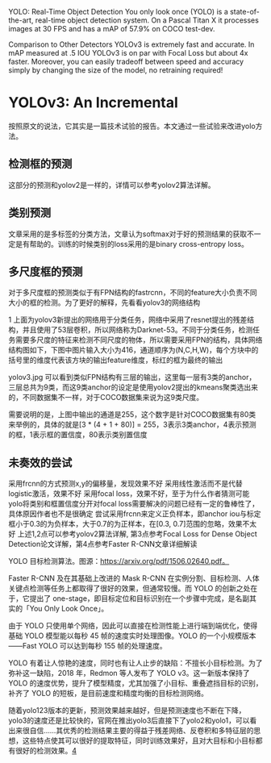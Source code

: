 

<!--
 * @version:
 * @Author:  StevenJokess https://github.com/StevenJokess
 * @Date: 2020-12-06 19:19:02
 * @LastEditors:  StevenJokess https://github.com/StevenJokess
 * @LastEditTime: 2020-12-17 18:55:59
 * @Description:
 * @TODO::
 * @Reference:https://pjreddie.com/darknet/yolo/
 * https://www.jianshu.com/p/d5b65e89d4c8
 * https://arxiv.org/abs/1804.02767
-->
YOLO: Real-Time Object Detection
You only look once (YOLO) is a state-of-the-art, real-time object detection system. On a Pascal Titan X it processes images at 30 FPS and has a mAP of 57.9% on COCO test-dev.


Comparison to Other Detectors
YOLOv3 is extremely fast and accurate. In mAP measured at .5 IOU YOLOv3 is on par with Focal Loss but about 4x faster. Moreover, you can easily tradeoff between speed and accuracy simply by changing the size of the model, no retraining required!

# YOLOv3: An Incremental
按照原文的说法，它其实是一篇技术试验的报告。本文通过一些试验来改进yolo方法。

## 检测框的预测
这部分的预测和yolov2是一样的，详情可以参考yolov2算法详解。

## 类别预测
文章采用的是多标签的分类方法，文章认为softmax对于好的预测结果的获取不一定是有帮助的。训练的时候类别的loss采用的是binary cross-entropy loss。

## 多尺度框的预测
对于多尺度框的预测类似于有FPN结构的fastrcnn，不同的feature大小负责不同大小的框的检测。为了更好的解释，先看看yolov3的网络结构


1
上面为yolov3新提出的网络用于分类任务，网络中采用了resnet提出的残差结构，并且使用了53层卷积，所以网络称为Darknet-53。不同于分类任务，检测任务需要多尺度的特征来检测不同尺度的物体，所以需要采用FPN的结构，具体网络结构图如下，下图中图片输入大小为416，通道顺序为(N,C,H,W)，每个方块中的括号里的维度代表该方块的输出feature维度，标红的框为最终的输出


yolov3.jpg
可以看到类似FPN结构有三层的输出，这里每一层有3类的anchor，三层总共为9类，而这9类anchor的设定是使用yolov2提出的kmeans聚类选出来的，不同数据集不一样，对于COCO数据集来说为这9类尺度。

需要说明的是，上图中输出的通道是255，这个数字是针对COCO数据集有80类来举例的，具体的就是[3 * (4 + 1 + 80)] = 255，3表示3类anchor，4表示预测的框，1表示框的置信度，80表示类别置信度

## 未奏效的尝试
采用frcnn的方式预测x,y的偏移量，发现效果不好
采用线性激活而不是代替logistic激活，效果不好
采用focal loss，效果不好，至于为什么作者猜测可能yolo将类别和框置信度分开对focal loss需要解决的问题已经有一定的鲁棒性了，具体原因作者也不是很确定
尝试采用frcnn来定义正负样本，即anchor iou与标定框小于0.3的为负样本，大于0.7的为正样本，在[0.3, 0.7]范围的忽略，效果不太好
上述1,2点可以参考yolov2算法详解, 第3点参考Focal Loss for Dense Object Detection论文详解，第4点参考Faster R-CNN文章详细解读

YOLO 目标检测算法。图源：https://arxiv.org/pdf/1506.02640.pdf。

Faster R-CNN 及在其基础上改进的 Mask R-CNN 在实例分割、目标检测、人体关键点检测等任务上都取得了很好的效果，但通常较慢。而 YOLO 的创新之处在于，它提出了 one-stage，即目标定位和目标识别在一个步骤中完成，是名副其实的「You Only Look Once」。

由于 YOLO 只使用单个网络，因此可以直接在检测性能上进行端到端优化，使得基础 YOLO 模型能以每秒 45 帧的速度实时处理图像。YOLO 的一个小规模版本——Fast YOLO 可以达到每秒 155 帧的处理速度。

YOLO 有着让人惊艳的速度，同时也有让人止步的缺陷：不擅长小目标检测。为了弥补这一缺陷，2018 年，Redmon 等人发布了 YOLO v3。这一新版本保持了 YOLO 的速度优势，提升了模型精度，尤其加强了小目标、重叠遮挡目标的识别，补齐了 YOLO 的短板，是目前速度和精度均衡的目标检测网络。


随着yolo123版本的更新，预测效果越来越好，但是预测速度也不断在下降，yolo3的速度还是比较快的，官网在推出yolo3后直接下了yolo2和yolo1，可以看出来很自信……其优秀的检测结果主要的得益于残差网络、反卷积和多特征层的思想，这些特点使其可以很好的提取特征，同时训练效果好，且对大目标和小目标都有很好的检测效果。[4]

[1]: https://github.com/YunYang1994/tensorflow-yolov3
[2]: https://github.com/HaloTrouvaille/YOLO-Multi-Backbones-Attention
[3]: https://mp.weixin.qq.com/s?__biz=MzA3MzI4MjgzMw==&mid=2650781020&idx=1&sn=0cb4ae88c603ec778ef5acc1228fb3c1
[4]: https://blog.csdn.net/weixin_44791964/article/details/102646387
